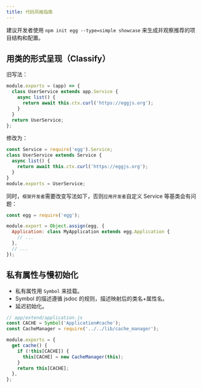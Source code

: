 ```yaml
---
title: 代码风格指南
---
```


建议开发者使用 `npm init egg --type=simple showcase` 来生成并观察推荐的项目结构和配置。

## 用类的形式呈现（Classify）

旧写法：

```js
module.exports = (app) => {
  class UserService extends app.Service {
    async list() {
      return await this.ctx.curl('https://eggjs.org');
    }
  }
  return UserService;
};
```

修改为：

```js
const Service = require('egg').Service;
class UserService extends Service {
  async list() {
    return await this.ctx.curl('https://eggjs.org');
  }
}
module.exports = UserService;
```

同时，`框架开发者`需要改变写法如下，否则`应用开发者`自定义 Service 等基类会有问题：

```js
const egg = require('egg');

module.export = Object.assign(egg, {
  Application: class MyApplication extends egg.Application {
    // ...
  },
  // ...
});
```

## 私有属性与慢初始化

- 私有属性用 `Symbol` 来挂载。
- Symbol 的描述遵循 jsdoc 的规则，描述映射后的类名+属性名。
- 延迟初始化。

```js
// app/extend/application.js
const CACHE = Symbol('Application#cache');
const CacheManager = require('../../lib/cache_manager');

module.exports = {
  get cache() {
    if (!this[CACHE]) {
      this[CACHE] = new CacheManager(this);
    }
    return this[CACHE];
  },
};
```
